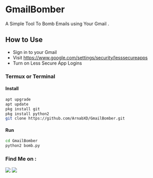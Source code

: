 # GmailBomber
A Simple Tool To Bomb Emails using Your Gmail .

## How to Use

- Sign in to your Gmail
- Visit https://www.google.com/settings/security/lesssecureapps
- Turn on Less Secure App Logins

### Termux or Terminal

#### Install

```bash
apt upgrade
apt update
pkg install git
pkg install python2
git clone https://github.com/ArnabXD/GmailBomber.git
```

#### Run

```bash
cd GmailBomber
python2 bomb.py
```


### Find Me on :
<p align="left">
  <a href="https://github.com/KING-HANTER" target="_blank"><img src="https://img.shields.io/badge/Github-king hanter-green?style=for-the-badge&logo=github"></a>
  <a href="https://www.instagram.com/hamid_rezakh1399" target="_blank"><img src="https://img.shields.io/badge/IG-%40king hanter-red?style=for-the-badge&logo=instagram"></a>
</p>
